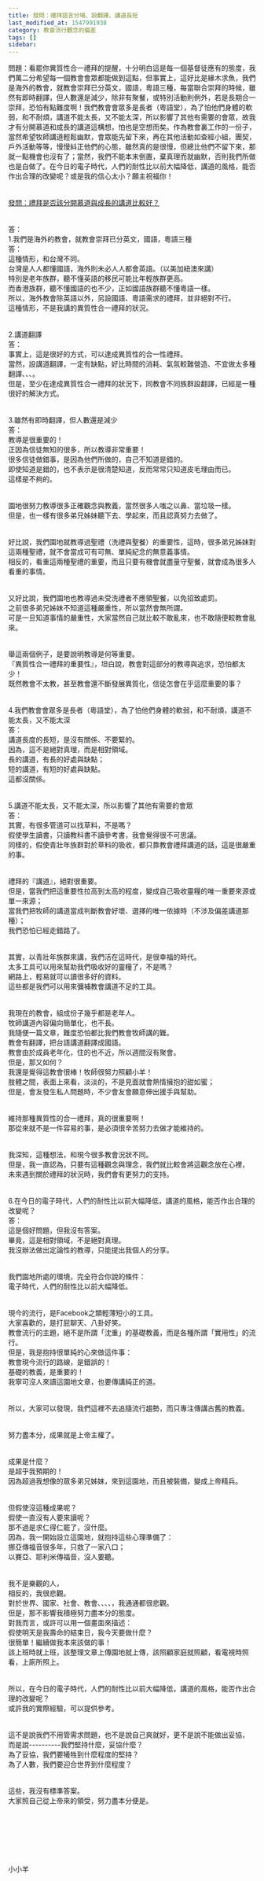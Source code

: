 ```yaml
---
title: 發問：禮拜語言分場、設翻譯、講道長短
last_modified_at: 1547991938
category: 教會流行觀念的偏差
tags: []
sidebar: 
---
```


<p>問題：看罷你異質性合一禮拜的提醒，十分明白這是每一個基督徒應有的態度，我們萬二分希望每一個教會會眾都能做到這點，但事實上，這好比是緣木求魚，我們是海外的教會，就教會崇拜已分英文，國語，粵語三種，每當聯合崇拜的時候，雖然有即時翻譯，但人數還是減少，除非有聚餐，或特別活動則例外，若是長期合一崇拜，恐怕有點難度啊！我們教會會眾多是長者（粵語堂），為了怕他們身體的軟弱，和不耐煩，講道不能太長，又不能太深，所以影響了其他有需要的會眾，故我才有分開慕道和成長的講道這構想，怕也是空想而矣。作為教會裏工作的一份子，當然希望牧師講道輕鬆幽默，會眾能先留下來，再在其他活動如查經小組，團契，戶外活動等等，慢慢紏正他們的心態，雖然真的是很慢，但總比他們不留下來，那就一點機會也沒有了；當然，我們不能本末倒置，棄真理而就幽默，否則我們所做也是白做了。在今日的電子時代，人們的耐性比以前大幅降低，講道的風格，能否作出合理的改變呢？或是我的信心太小？願主祝福你！<!--more--><br/><br/><br/><a href="/posts/269199012">發問：禮拜是否該分開慕道與成長的講道比較好？ </a><br/><br/><br/>答：<br/>1.我們是海外的教會，就教會崇拜已分英文，國語，粵語三種<br/>答：<br/>這種情形，和台灣不同。<br/>台灣是人人都懂國語，海外則未必人人都會英語。（以美加紐澳來講）<br/>特別是老年族群，聽不懂英語的移民可能比年輕族群更高。<br/>而香港族群，聽不懂國語的也不少，正如國語族群聽不懂粵語一樣。<br/>所以，海外教會除英語以外，另設國語、粵語需求的禮拜，並非絕對不行。<br/>這種情形，不是我講的異質性合一禮拜的狀況。<br/><br/><br/>2.講道翻譯<br/>答：<br/>事實上，這是很好的方式，可以達成異質性的合一性禮拜。<br/>當然，設講道翻譯，一定有缺點，好比時間的消耗、氣氛較難營造、不宜做太多種翻譯、、、。<br/>但是，至少在達成異質性合一禮拜的狀況下，同教會不同族群設翻譯，已經是一種很好的解決方式。<br/><br/><br/>3.雖然有即時翻譯，但人數還是減少<br/>答：<br/>教導是很重要的！<br/>正因為信徒無知的很多，所以教導非常重要！<br/>很多信徒做錯事，是因為他們所做的，自己不知道是錯的。<br/>即使知道是錯的，也不表示是很清楚知道，反而常常只知道皮毛理由而已。<br/>這樣是不夠的。<br/><br/><br/>園地很努力教導很多正確觀念與教義，當然很多人嗤之以鼻、當垃圾一樣。<br/>但是，也一樣有很多弟兄姊妹聽下去、學起來，而且認真努力去做了。<br/><br/><br/>好比說，我們園地就教導過聖禮（洗禮與聖餐）的重要性，這時，很多弟兄姊妹對這兩種聖禮，就不會當成可有可無、單純紀念的無意義事情。<br/>相反的，看重這兩種聖禮的重要，而且只要有機會就盡量守聖餐，就會成為很多人看重的事情。<br/><br/><br/>又好比說，我們園地也教導過未受洗禮者不應領聖餐，以免招致處罰。<br/>之前很多弟兄姊妹不知道這種嚴重性，所以當然會無所謂。<br/>可是一旦知道事情的嚴重性，大家當然自己就比較不敢亂來，也不敢隨便較教會亂來。<br/><br/><br/>舉這兩個例子，是要說明教導是何等重要。<br/>『異質性合一禮拜的重要性』，坦白說，教會對這部分的教導與追求，恐怕都太少！<br/>既然教會不太教，甚至教會還不斷發展異質化，信徒怎會在乎這麼重要的事？<br/><br/><br/>4.我們教會會眾多是長者（粵語堂），為了怕他們身體的軟弱，和不耐煩，講道不能太長，又不能太深<br/>答：<br/>講道長度的長短，是沒有關係、不要緊的。<br/>因為，這不是絕對真理，而是相對領域。<br/>長的講道，有長的好處與缺點；<br/>短的講道，有短的好處與缺點。<br/>這都沒關係。<br/><br/><br/>5.講道不能太長，又不能太深，所以影響了其他有需要的會眾<br/>答：<br/>其實，有很多管道可以找草料，不是嗎？<br/>假使學生讀書，只讀教科書不讀參考書，我會覺得很不可思議。<br/>同樣的，假使青壯年族群對於草料的吸收，都只靠教會禮拜講道的話，這是很嚴重的事。<br/><br/><br/>禮拜的『講道』，絕對很重要。<br/>但是，當我們把這重要性拉高到太高的程度，變成自己吸收靈糧的唯一重要來源或單一來源；<br/>當我們把牧師的講道當成判斷教會好壞、選擇的唯一依據時（不涉及偏差講道那種）；<br/>我們恐怕已經走錯路了。<br/><br/><br/>其實，以青壯年族群來講，我們活在這時代，是很幸福的時代。<br/>太多工具可以用來幫助我們吸收好的靈糧了，不是嗎？<br/>網路上，輕易就可以讀很多好的資料。<br/>這些都是我們可以用來彌補教會講道不足的工具。<br/><br/><br/>我現在的教會，組成份子幾乎都是老年人。<br/>牧師講道內容偏向簡單化，也不長。<br/>我隨便一篇文章，難度恐怕都比我們教會牧師講的難。<br/>教會有翻譯，把台語講道翻譯成國語。<br/>教會由於成員老年化，住的也不近，所以週間沒有聚會。<br/>但是，那又如何？<br/>我還是覺得這教會很棒！牧師很努力照顧小羊！<br/>肢體之間，表面上來看，淡淡的，不是見面就會熱情擁抱的甜如蜜；<br/>但是，會友發生私人問題時，不少會友會願意伸出援手與幫助。<br/><br/><br/>維持那種異質性的合一禮拜，真的很重要啊！<br/>那從來就不是一件容易的事，是必須很辛苦努力去做才能維持的。<br/><br/><br/>我深知，這種想法，和現今很多教會況狀不同。<br/>但是，我一直認為，只要有這種觀念與理念，我們就比較會將這觀念放在心裡，<br/>未來遇到關於禮拜的狀況時，我們會有更努力的支持。<br/><br/><br/>6.在今日的電子時代，人們的耐性比以前大幅降低，講道的風格，能否作出合理的改變呢？<br/>答：<br/>這是個好問題，但我沒有答案。<br/>畢竟，這是相對領域，不是絕對真理。<br/>我沒辦法做出定論性的教導，只能提出我個人的分享。<br/><br/><br/>我們園地所處的環境，完全符合你說的條件：<br/>電子時代，人們的耐性比以前大幅降低。<br/><br/><br/>現今的流行，是Facebook之類輕薄短小的工具。<br/>大家喜歡的，是打屁聊天、八卦好笑。<br/>教會流行的主題，絕不是所謂「沈重」的基礎教義，而是各種所謂「實用性」的流行。<br/>但是，我是抱持很單純的心來做這件事：<br/>教會現今流行的路線，是錯誤的！<br/>基礎的教義，是重要的！<br/>我寧可沒人來讀這園地文章，也要傳講純正的道。<br/><br/><br/>所以，大家可以發現，我們這裡不去追隨流行趨勢，而只專注傳講古舊的教義。<br/><br/><br/>努力盡本分，成果就是上帝主權了。<br/><br/><br/>成果是什麼？<br/>是超乎我預期的！<br/>因為超過我想像的眾多弟兄姊妹，來到這園地，而且被裝備，變成上帝精兵。<br/><br/><br/>但假使沒這種成果呢？<br/>假使一直沒有人要來讀呢？<br/>那不過是求仁得仁罷了，沒什麼。<br/>因為，我一開始設立這園地，就抱持這些心理準備了：<br/>挪亞傳福音很多年，只救了一家八口；<br/>以賽亞、耶利米傳福音，沒人要聽。<br/><br/><br/>我不是樂觀的人，<br/>相反的，我很悲觀。<br/>對於世界、國家、社會、教會、、、、，我通通都很悲觀。<br/>但是，那不影響我積極努力盡本分的態度。<br/>對我而言，或許可以用一個畫面來描述：<br/>假使明天是我壽命的結束日，我今天要做什麼？<br/>很簡單！繼續做我本來該做的事！<br/>該上班時就上班，該整理文章上傳園地就上傳，該照顧家庭就照顧，看電視時照看，上廁所照上。<br/><br/><br/>所以，在今日的電子時代，人們的耐性比以前大幅降低，講道的風格，能否作出合理的改變呢？<br/>或許我的實際經驗，可以提供參考。<br/><br/><br/>這不是說我們不用管需求問題，也不是說自己爽就好，更不是說不能做出妥協，<br/>而是說----------我們堅持什麼，妥協什麼？<br/>為了妥協，我們要犧牲到什麼程度的堅持？<br/>為了人數，我們要迎合世界到什麼程度？<br/><br/><br/>這些，我沒有標準答案。<br/>大家照自己從上帝來的領受，努力盡本分便是。<br/><br/><br/><br/><br/><br/><br/><br/>小小羊<br/><br/><br/><br/><br/></p>